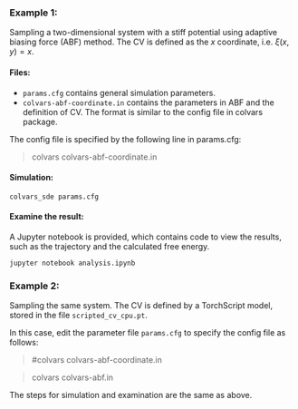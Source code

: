 ### Example 1:

Sampling a two-dimensional system with a stiff potential using adaptive biasing force (ABF) method. The CV is defined as the $x$ coordinate, i.e. $\xi(x,y)=x$.

#### Files:

- `params.cfg` contains general simulation parameters. 
- `colvars-abf-coordinate.in` contains the parameters in ABF and the definition of CV. The format is similar to the config file in colvars package. 

The config file is specified by the following line in params.cfg:

> colvars colvars-abf-coordinate.in

#### Simulation: 

```
colvars_sde params.cfg
```

#### Examine the result:

A Jupyter notebook is provided, which contains code to view the results, such as the trajectory and the calculated free energy. 


```
jupyter notebook analysis.ipynb

```

### Example 2:

Sampling the same system. The CV is defined by a TorchScript model, stored in the file `scripted_cv_cpu.pt`. 

In this case, edit the parameter file `params.cfg` to specify the config file as follows:

> #colvars colvars-abf-coordinate.in

>  colvars colvars-abf.in

The steps for simulation and examination are the same as above.

